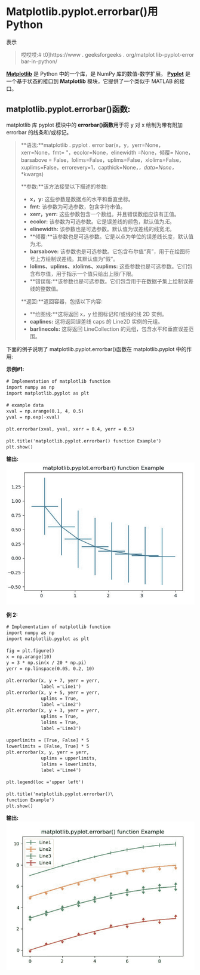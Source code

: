 # Matplotlib.pyplot.errorbar()用 Python

表示

> 哎哎哎:# t0]https://www . geeksforgeeks . org/matplot lib-pyplot-error bar-in-python/

**[Matplotlib](https://www.geeksforgeeks.org/python-introduction-matplotlib/)** 是 Python 中的一个库，是 NumPy 库的数值-数学扩展。 **[Pyplot](https://www.geeksforgeeks.org/pyplot-in-matplotlib/)** 是一个基于状态的接口到 **Matplotlib** 模块，它提供了一个类似于 MATLAB 的接口。

## matplotlib.pyplot.errorbar()函数:

matplotlib 库 pyplot 模块中的 **errorbar()函数**用于将 y 对 x 绘制为带有附加 errorbar 的线条和/或标记。

> **语法:**matplotlib . pyplot . error bar(x，y，yerr=None，xerr=None，fmt= "，ecolor=None，elinewidth =None，倾覆= None，barsabove = False，lolims=False，uplims=False，xlolims=False，xuplims=False，errorevery=1，capthick=None，*，data=None，*\*kwargs)
> 
> **参数:**该方法接受以下描述的参数:
> 
> *   **x，y:** 这些参数是数据点的水平和垂直坐标。
> *   **fmt:** 该参数为可选参数，包含字符串值。
> *   **xerr，yerr:** 这些参数包含一个数组。并且错误数组应该有正值。
> *   **ecolor:** 该参数为可选参数。它是误差线的颜色，默认值为*无*。
> *   **elinewidth:** 该参数也是可选参数。默认值为误差线的线宽*无*。
> *   **倾覆:**该参数也是可选参数。它是以点为单位的误差线长度，默认值为*无*。
> *   **barsabove:** 该参数也是可选参数。它包含布尔值“真”，用于在绘图符号上方绘制误差线。其默认值为“假”。
> *   **lolims、uplims、xlolims、xuplims:** 这些参数也是可选参数。它们包含布尔值，用于指示一个值只给出上限/下限。
> *   **错误每:**该参数也是可选参数。它们包含用于在数据子集上绘制误差线的整数值。
> 
> **返回:**返回容器，包括以下内容:
> 
> *   **绘图线:**这将返回 x，y 绘图标记和/或线的线 2D 实例。
> *   **caplines:** 这将返回误差线 caps 的 Line2D 实例的元组。
> *   **barlinecols:** 这将返回 LineCollection 的元组，包含水平和垂直误差范围。

下面的例子说明了 matplotlib.pyplot.errorbar()函数在 matplotlib.pyplot 中的作用:

**示例#1:**

```
# Implementation of matplotlib function
import numpy as np
import matplotlib.pyplot as plt

# example data
xval = np.arange(0.1, 4, 0.5)
yval = np.exp(-xval)

plt.errorbar(xval, yval, xerr = 0.4, yerr = 0.5)

plt.title('matplotlib.pyplot.errorbar() function Example')
plt.show()
```

**输出:**
![](img/d5fe5e8d0ee4418406204bb0e0211f91.png)

**例 2:**

```
# Implementation of matplotlib function
import numpy as np
import matplotlib.pyplot as plt

fig = plt.figure()
x = np.arange(10)
y = 3 * np.sin(x / 20 * np.pi)
yerr = np.linspace(0.05, 0.2, 10)

plt.errorbar(x, y + 7, yerr = yerr,
             label ='Line1')
plt.errorbar(x, y + 5, yerr = yerr,
             uplims = True, 
             label ='Line2')
plt.errorbar(x, y + 3, yerr = yerr, 
             uplims = True, 
             lolims = True,
             label ='Line3')

upperlimits = [True, False] * 5
lowerlimits = [False, True] * 5
plt.errorbar(x, y, yerr = yerr,
             uplims = upperlimits, 
             lolims = lowerlimits,
             label ='Line4')

plt.legend(loc ='upper left')

plt.title('matplotlib.pyplot.errorbar()\
function Example')
plt.show()
```

**输出:**
![](img/143b8144dedd8f9a6edff381333f9791.png)
